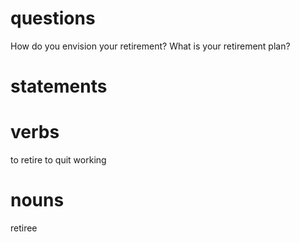 # questions
How do you envision your retirement?
What is your retirement plan?

# statements

# verbs 
to retire
to quit working

# nouns
retiree